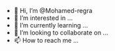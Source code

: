 - 👋 Hi, I’m @Mohamed-regra
- 👀 I’m interested in ...
- 🌱 I’m currently learning ...
- 💞️ I’m looking to collaborate on ...
- 📫 How to reach me ...

<!---
Mohamed-regra/Mohamed-regra is a ✨ special ✨ repository because its `README.md` (this file) appears on your GitHub profile.
You can click the Preview link to take a look at your changes.
--->
